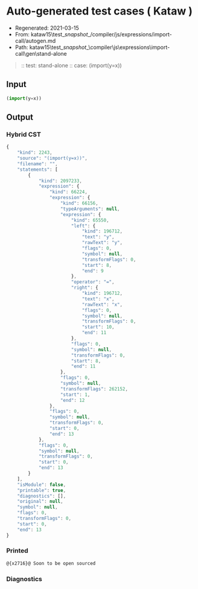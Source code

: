 # Auto-generated test cases ( Kataw )
- Regenerated: 2021-03-15
- From: kataw15\test\__snapshot__/compiler/js/expressions/import-call/autogen.md
- Path: kataw15\test\__snapshot__\compiler\js\expressions\import-call\gen\stand-alone
> :: test: stand-alone
> :: case: (import(y=x))
## Input

`````js
(import(y=x))
`````

## Output

### Hybrid CST

```javascript
{
    "kind": 2243,
    "source": "(import(y=x))",
    "filename": "",
    "statements": [
        {
            "kind": 2097233,
            "expression": {
                "kind": 66224,
                "expression": {
                    "kind": 66156,
                    "typeArguments": null,
                    "expression": {
                        "kind": 65550,
                        "left": {
                            "kind": 196712,
                            "text": "y",
                            "rawText": "y",
                            "flags": 0,
                            "symbol": null,
                            "transformFlags": 0,
                            "start": 8,
                            "end": 9
                        },
                        "operator": "=",
                        "right": {
                            "kind": 196712,
                            "text": "x",
                            "rawText": "x",
                            "flags": 0,
                            "symbol": null,
                            "transformFlags": 0,
                            "start": 10,
                            "end": 11
                        },
                        "flags": 0,
                        "symbol": null,
                        "transformFlags": 0,
                        "start": 8,
                        "end": 11
                    },
                    "flags": 0,
                    "symbol": null,
                    "transformFlags": 262152,
                    "start": 1,
                    "end": 12
                },
                "flags": 0,
                "symbol": null,
                "transformFlags": 0,
                "start": 0,
                "end": 13
            },
            "flags": 0,
            "symbol": null,
            "transformFlags": 0,
            "start": 0,
            "end": 13
        }
    ],
    "isModule": false,
    "printable": true,
    "diagnostics": [],
    "original": null,
    "symbol": null,
    "flags": 0,
    "transformFlags": 0,
    "start": 0,
    "end": 13
}
```

### Printed

```javascript
@{x2716}@ Soon to be open sourced
```

### Diagnostics

```javascript

```

